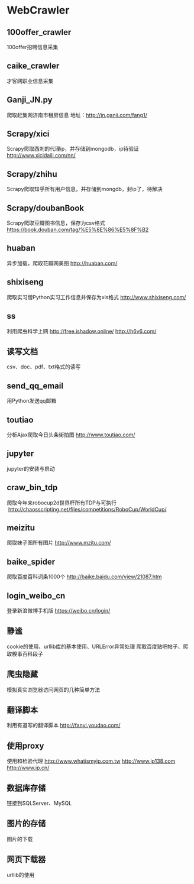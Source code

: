 # WebCrawler

## 100offer_crawler
100offer招聘信息采集 

## caike_crawler
才客网职业信息采集

## Ganji_JN.py
爬取赶集网济南市租房信息 地址：http://jn.ganji.com/fang1/

## Scrapy/xici
Scrapy爬取西刺的代理ip，并存储到mongodb，ip待验证 http://www.xicidaili.com/nn/


## Scrapy/zhihu
Scrapy爬取知乎所有用户信息，并存储到mongdb，封ip了，待解决 


## Scrapy/doubanBook
Scrapy爬取豆瓣图书信息，保存为csv格式 https://book.douban.com/tag/%E5%8E%86%E5%8F%B2


## huaban
异步加载，爬取花瓣网美图 http://huaban.com/


## shixiseng
爬取实习僧Python实习工作信息并保存为xls格式  http://www.shixiseng.com/


## ss
利用爬虫科学上网  http://free.ishadow.online/  http://h6v6.com/


## 读写文档
csv、doc、pdf、txt格式的读写


## send_qq_email
用Python发送qq邮箱


## toutiao
分析Ajax爬取今日头条街拍图  http://www.toutiao.com/


## jupyter
jupyter的安装与启动



## craw_bin_tdp
爬取今年来robocup2d世界杯所有TDP与可执行  http://chaosscripting.net/files/competitions/RoboCup/WorldCup/


## meizitu
爬取妹子图所有图片 http://www.mzitu.com/


## baike_spider
爬取百度百科词条1000个 http://baike.baidu.com/view/21087.htm


## login_weibo_cn
登录新浪微博手机版  https://weibo.cn/login/


## 静谧
cookie的使用、urllib库的基本使用、URLError异常处理
爬取百度贴吧帖子、爬取糗事百科段子


## 爬虫隐藏
模拟真实浏览器访问网页的几种简单方法


## 翻译脚本
利用有道写的翻译脚本 http://fanyi.youdao.com/


## 使用proxy
使用和检验代理
http://www.whatismyip.com.tw
http://www.ip138.com
http://www.ip.cn/


## 数据库存储
链接到SQLServer、MySQL


## 图片的存储
图片的下载


## 网页下载器
urllib的使用
